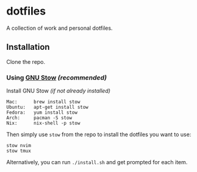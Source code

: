 dotfiles
========

A collection of work and personal dotfiles.

Installation
------------

Clone the repo. 


### Using [GNU Stow](https://www.gnu.org/software/stow/) _(recommended)_

Install GNU Stow _(if not already installed)_

    Mac:      brew install stow
    Ubuntu:   apt-get install stow
    Fedora:   yum install stow
    Arch:     pacman -S stow
    Nix:      nix-shell -p stow

Then simply use `stow` from the repo to install the dotfiles you want to use:

    stow nvim
    stow tmux

Alternatively, you can run `./install.sh` and get prompted for each item.
